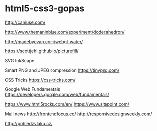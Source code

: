 # html5-css3-gopas

http://caniuse.com/

http://www.themaninblue.com/experiment/dodecahedron/

http://madebyevan.com/webgl-water/


https://scottjehl.github.io/picturefill/


SVG InkScape


Smart PNG and JPEG compression
https://tinypng.com/


CSS Tricks
https://css-tricks.com/


Google Web Fundamentals
https://developers.google.com/web/fundamentals/


https://www.html5rocks.com/en/
https://www.sitepoint.com/


Mail news
http://frontendfocus.co/
http://responsivedesignweekly.com/


http://pohledzvlaku.cz/